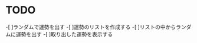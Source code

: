 TODO
================

-[ ]ランダムで運勢を出す
    -[ ]運勢のリストを作成する
    -[ ]リストの中からランダムに運勢を出す
    -[ ]取り出した運勢を表示する
    